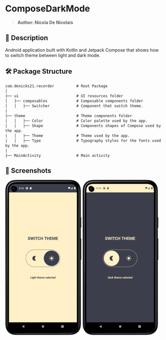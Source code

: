 # ComposeDarkMode
> <b>Author: Nicola De Nicolais</b>

## 📍 Description
Android application built with Kotlin and Jetpack Compose that shows how to switch theme between light and dark mode.

## 🛠️ Package Structure

```
com.denicks21.recorder          # Root Package
│ 
├── ui                          # UI resources folder
│   ├── composables             # Composable components folder
|   │   ├── Switcher            # Component that switch theme.
|
├── theme                       # Theme components folder
|   │   ├── Color               # Color palette used by the app.
|   │   ├── Shape               # Components shapes of Compose used by the app.
|   │   ├── Theme               # Theme used by the app.
|   │   ├── Type                # Typography styles for the fonts used by the app.
|
├── MainActivity                # Main activity
```

## 📎 Screenshots
<p float="left">
<img height="500em" src="screenshots/Screenshot01.png" title="DarkMode's screen preview">
<img height="500em" src="screenshots/Screenshot02.png" title="DarkMode's screen preview">
